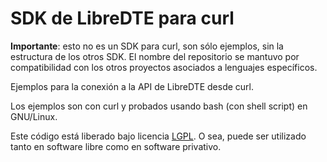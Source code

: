 SDK de LibreDTE para curl
=========================

**Importante**: esto no es un SDK para curl, son sólo ejemplos, sin la estructura
de los otros SDK. El nombre del repositorio se mantuvo por compatibilidad con los
otros proyectos asociados a lenguajes específicos.

Ejemplos para la conexión a la API de LibreDTE desde curl.

Los ejemplos son con curl y probados usando bash (con shell script) en GNU/Linux.

Este código está liberado bajo licencia [LGPL](http://www.gnu.org/licenses/lgpl-3.0.en.html).
O sea, puede ser utilizado tanto en software libre como en software privativo.
